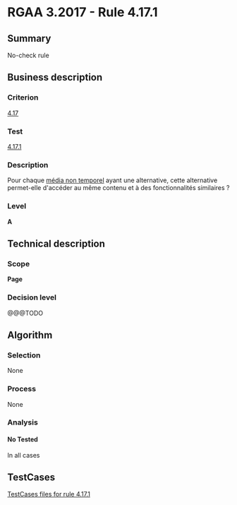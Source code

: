 # RGAA 3.2017 - Rule 4.17.1

## Summary
No-check rule


## Business description

### Criterion
[4.17](http://references.modernisation.gouv.fr/rgaa-accessibilite/criteres.html#crit-4-17)

### Test
[4.17.1](http://references.modernisation.gouv.fr/rgaa-accessibilite/criteres.html#test-4-17-1)

### Description
<div lang="fr">Pour chaque <a href="http://references.modernisation.gouv.fr/rgaa-accessibilite/glossaire.html#mdia-non-temporel">m&#xE9;dia non temporel</a> ayant une alternative, cette alternative permet-elle d'acc&#xE9;der au m&#xEA;me contenu et &#xE0; des fonctionnalit&#xE9;s similaires&nbsp;?</div>

### Level
**A**


## Technical description

### Scope
**Page**

### Decision level
@@@TODO


## Algorithm

### Selection
None

### Process
None

### Analysis

#### No Tested
In all cases


##  TestCases

[TestCases files for rule 4.17.1](https://github.com/Asqatasun/Asqatasun/tree/develop/rules/rules-rgaa3.2017/src/test/resources/testcases/rgaa32017/Rgaa32017Rule041701/)


